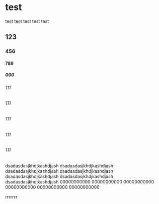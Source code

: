 # test
test
test
test
test
test
## 123
### 456
#### 789
##### 000
###### 111
###### 111
###### 111
###### 111
###### 111
dsadasdasjkhdjkashdjash
dsadasdasjkhdjkashdjash
dsadasdasjkhdjkashdjash
dsadasdasjkhdjkashdjash
dsadasdasjkhdjkashdjash
dsadasdasjkhdjkashdjash
dsadasdasjkhdjkashdjash
00000000000
00000000000
00000000000
00000000000
00000000000
00000000000

rrrrrrr